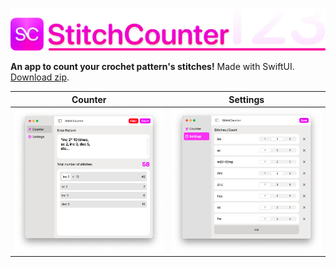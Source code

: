 
[![StitchCounter](Assets/head.png)](https://github.com/aheze/StitchCounter/raw/main/Assets/StitchCounter.zip)

**An app to count your crochet pattern's stitches!** Made with SwiftUI. [Download zip](https://github.com/aheze/StitchCounter/raw/main/Assets/StitchCounter.zip).

Counter | Settings
--- | ---
![Counter screen](Assets/main.png) | ![Settings screen](Assets/settings.png)
